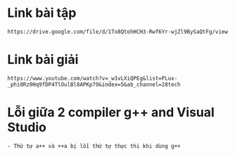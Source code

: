 # Link bài tập
    https://drive.google.com/file/d/1To8QtohHCH3-Rwf6Yr-wjZl9BySaQtFg/view
# Link bài giải
    https://www.youtube.com/watch?v=_w1vLXiQPEg&list=PLux-_phi0Rz0Hq9fDP4TlOulBl8APKp79&index=5&ab_channel=28tech
# Lỗi giữa 2 compiler g++ and Visual Studio
    - Thứ tự a++ và ++a bị lỗi thứ tự thực thi khi dùng g++